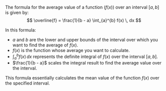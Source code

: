 The formula for the average value of a function ($f(x)$) over an interval $[a, b]$ is given by:
$$
\overline{f} = \frac{1}{b - a} \int_{a}^{b} f(x) \, dx
$$

In this formula:
- $a$ and $b$ are the lower and upper bounds of the interval over which you want to find the average of $f(x)$.
- $f(x)$ is the function whose average you want to calculate.
- $\int_{a}^{b} f(x) \, dx$ represents the definite integral of $f(x)$ over the interval $[a, b]$.
- $\frac{1}{b - a}$ scales the integral result to find the average value over the interval.

This formula essentially calculates the mean value of the function $f(x)$ over the specified interval.